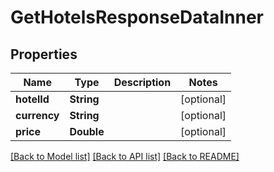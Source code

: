 # GetHotelsResponseDataInner

## Properties
Name | Type | Description | Notes
------------ | ------------- | ------------- | -------------
**hotelId** | **String** |  | [optional] 
**currency** | **String** |  | [optional] 
**price** | **Double** |  | [optional] 

[[Back to Model list]](../README.md#documentation-for-models) [[Back to API list]](../README.md#documentation-for-api-endpoints) [[Back to README]](../README.md)


